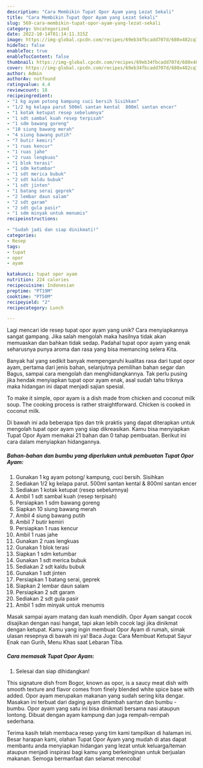 ```yaml
---
description: "Cara Membikin Tupat Opor Ayam yang Lezat Sekali"
title: "Cara Membikin Tupat Opor Ayam yang Lezat Sekali"
slug: 569-cara-membikin-tupat-opor-ayam-yang-lezat-sekali
category: Uncategorized
date: 2022-10-14T01:14:11.315Z
image: https://img-global.cpcdn.com/recipes/69eb34fbcadd707d/680x482cq70/tupat-opor-ayam-foto-resep-utama.jpg
hideToc: false
enableToc: true
enableTocContent: false
thumbnail: https://img-global.cpcdn.com/recipes/69eb34fbcadd707d/680x482cq70/tupat-opor-ayam-foto-resep-utama.jpg
cover: https://img-global.cpcdn.com/recipes/69eb34fbcadd707d/680x482cq70/tupat-opor-ayam-foto-resep-utama.jpg
author: Admin
authorAv: notfound
ratingvalue: 4.4
reviewcount: 18
recipeingredient:
- "1 kg ayam potong kampung cuci bersih Sisihkan"
- "1/2 kg kelapa parut 500ml santan kental  800ml santan encer"
- "1 kotak ketupat resep sebelumnya"
- "1 sdt sambal kuah resep terpisah"
- "1 sdm bawang goreng"
- "10 siung bawang merah"
- "4 siung bawang putih"
- "7 butir kemiri"
- "1 ruas kencur"
- "1 ruas jahe"
- "2 ruas lengkuas"
- "1 blok terasi"
- "1 sdm ketumbar"
- "1 sdt merica bubuk"
- "2 sdt kaldu bubuk"
- "1 sdt jinten"
- "1 batang serai geprek"
- "2 lembar daun salam"
- "2 sdt garam"
- "2 sdt gula pasir"
- "1 sdm minyak untuk menumis"
recipeinstructions:

- "Sudah jadi dan siap dinikmati!"
categories:
- Resep
tags:
- tupat
- opor
- ayam

katakunci: tupat opor ayam 
nutrition: 224 calories
recipecuisine: Indonesian
preptime: "PT19M"
cooktime: "PT50M"
recipeyield: "2"
recipecategory: Lunch

---
```





Lagi mencari ide resep tupat opor ayam yang unik? Cara menyiapkannya sangat gampang. Jika salah mengolah maka hasilnya tidak akan memuaskan dan bahkan tidak sedap. Padahal tupat opor ayam yang enak seharusnya punya aroma dan rasa yang bisa memancing selera Kita.





Banyak hal yang sedikit banyak mempengaruhi kualitas rasa dari tupat opor ayam, pertama dari jenis bahan, selanjutnya pemilihan bahan segar dan Bagus, sampai cara mengolah dan menghidangkannya. Tak perlu pusing jika hendak menyiapkan tupat opor ayam enak,      asal sudah tahu triknya maka hidangan ini dapat menjadi sajian spesial.














To make it simple, opor ayam is a dish made from chicken and coconut milk soup. The cooking process is rather straightforward. Chicken is cooked in coconut milk.






Di bawah ini ada beberapa tips dan trik praktis yang dapat diterapkan untuk mengolah tupat opor ayam yang siap dikreasikan. Kamu bisa menyiapkan Tupat Opor Ayam memakai 21 bahan dan 0 tahap pembuatan. Berikut ini cara dalam menyiapkan hidangannya.

<!--inarticleads1-->

##### Bahan-bahan dan bumbu yang diperlukan untuk pembuatan Tupat Opor Ayam:

1. Gunakan 1 kg ayam potong/ kampung, cuci bersih. Sisihkan
1. Sediakan 1/2 kg kelapa parut. 500ml santan kental &amp; 800ml santan encer
1. Sediakan 1 kotak ketupat (resep sebelumnya)
1. Ambil 1 sdt sambal kuah (resep terpisah)
1. Persiapkan 1 sdm bawang goreng
1. Siapkan 10 siung bawang merah
1. Ambil 4 siung bawang putih
1. Ambil 7 butir kemiri
1. Persiapkan 1 ruas kencur
1. Ambil 1 ruas jahe
1. Gunakan 2 ruas lengkuas
1. Gunakan 1 blok terasi
1. Siapkan 1 sdm ketumbar
1. Gunakan 1 sdt merica bubuk
1. Sediakan 2 sdt kaldu bubuk
1. Gunakan 1 sdt jinten
1. Persiapkan 1 batang serai, geprek
1. Siapkan 2 lembar daun salam
1. Persiapkan 2 sdt garam
1. Sediakan 2 sdt gula pasir
1. Ambil 1 sdm minyak untuk menumis


Masak sampai ayam matang dan kuah mendidih. Opor Ayam sangat cocok disajikan dengan nasi hangat, tapi akan lebih cocok lagi jika dinikmat dengan ketupat. Kamu yang ingin membuat Opor Ayam di rumah, simak ulasan resepnya di bawah ini ya! Baca Juga: Cara Membuat Ketupat Sayur Enak nan Gurih, Menu Khas saat Lebaran Tiba. 

<!--inarticleads2-->

##### Cara memasak Tupat Opor Ayam:


1. Selesai dan siap dihidangkan!

This signature dish from Bogor, known as opor, is a saucy meat dish with smooth texture and flavor comes from finely blended white spice base with added. Opor ayam merupakan makanan yang sudah sering kita dengar. Masakan ini terbuat dari daging ayam ditambah santan dan bumbu - bumbu. Opor ayam yang satu ini bisa dinikmati bersama nasi ataupun lontong. Dibuat dengan ayam kampung dan juga rempah-rempah sederhana. 

Terima kasih telah membaca resep yang tim kami tampilkan di halaman ini. Besar harapan kami, olahan Tupat Opor Ayam yang mudah di atas dapat membantu anda menyiapkan hidangan yang lezat untuk keluarga/teman ataupun menjadi inspirasi bagi kamu yang berkeinginan untuk berjualan makanan. Semoga bermanfaat dan selamat mencoba!
